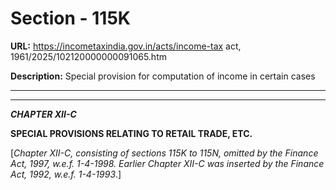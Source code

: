 # Section - 115K

**URL:** https://incometaxindia.gov.in/acts/income-tax act, 1961/2025/102120000000091065.htm

**Description:** Special provision for computation of income in certain cases

---

****

_**CHAPTER XII-C**_

**SPECIAL PROVISIONS RELATING TO RETAIL TRADE, ETC.**

[_Chapter XII-C, consisting of sections 115K to 115N, omitted by the Finance Act, 1997, w.e.f. 1-4-1998. Earlier Chapter XII-C was inserted by the Finance Act, 1992, w.e.f. 1-4-1993_.]
